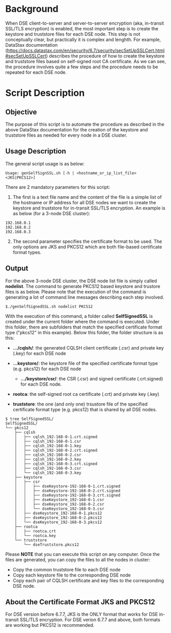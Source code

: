 # Background

When DSE client-to-server and server-to-server encryption (aka, in-transit SSL/TLS encryption) is enabled, the most important step is to create the keystore and truststore files for each DSE node. This step is not conceptually clear, but practically it is complex and lenghth. For example, DataStax documentation (https://docs.datastax.com/en/security/6.7/security/secSetUpSSLCert.html#secSetUpSSLCert) describes the procedure of how to create the keystore and truststore files based on self-signed root CA certificate. As we can see, the procedure involves quite a few steps and the procedure needs to be repeated for each DSE node.

# Script Description

## Objective

The purpose of this script is to automate the procedure as described in the above DataStax documentation for the creation of the keystore and truststore files as needed for every node in a DSE cluster. 

## Usage Description

The general script usage is as below:
```
Usage: genSelfSignSSL.sh [-h | <hostname_or_ip_list_file> <JKS|PKCS12>]
```

There are 2 mandatory parameters for this script:
1. The first is a text file name and the content of the file is a simple list of the hostname or IP address for all DSE nodes we want to create the keystore and truststore for in-transit SSL/TLS encryption. An example is as below (for a 3-node DSE cluster):
```
192.168.0.1
192.168.0.2
192.168.0.3
```
2. The second parameter specifies the certificate format to be used. The only options are JKS and PKCS12 which are both file-based certificate format types.

## Output

For the above 3-node DSE cluster, the DSE node list file is simply called **nodelist**. The command to generate PKCS12 based keystore and trustore files is as below. Please note that the execution of the command is generating a lot of command line messages describing each step involved.
```
$./genSelfSignedSSL.sh nodelist PKCS12
```

With the execution of this command, a folder called **SelfSignedSSL** is created under the current folder where the command is executed. Under this folder, there are subfolders that match the specified certificate format type ("pkcs12" in this example). Below this folder, the folder structure is as this:
* **.../cqlsh/**: the generated CQLSH client certificate (.csr) and private key (.key) for each DSE node

* **...keystore/**: the keystore file of the specified certificate format type (e.g. pkcs12) for each DSE node
  * **.../keystore/csr/**: the CSR (.csr) and signed certificate (.crt.signed) for each DSE node.

* **rootca**: the self-signed root ca certificate (.crt) and private key (.key)

* **truststore**: the one (and only one) trsustore file of the specified certificate format type (e.g. pkcs12) that is shared by all DSE nodes.

```
$ tree SelfSignedSSL/
SelfSignedSSL/
└── pkcs12
    ├── cqlsh
    │   ├── cqlsh_192-168-0-1.crt.signed
    │   ├── cqlsh_192-168-0-1.csr
    │   ├── cqlsh_192-168-0-1.key
    │   ├── cqlsh_192-168-0-2.crt.signed
    │   ├── cqlsh_192-168-0-2.csr
    │   ├── cqlsh_192-168-0-2.key
    │   ├── cqlsh_192-168-0-3.crt.signed
    │   ├── cqlsh_192-168-0-3.csr
    │   └── cqlsh_192-168-0-3.key
    ├── keystore
    │   ├── csr
    │   │   ├── dseKeystore-192-168-0-1.crt.signed
    │   │   ├── dseKeystore-192-168-0-2.crt.signed
    │   │   ├── dseKeystore-192-168-0-3.crt.signed
    │   │   ├── dseKeystore_192-168-0-1.csr
    │   │   ├── dseKeystore_192-168-0-2.csr
    │   │   └── dseKeystore_192-168-0-3.csr
    │   ├── dseKeystore_192-168-0-1.pkcs12
    │   ├── dseKeystore_192-168-0-2.pkcs12
    │   └── dseKeystore_192-168-0-3.pkcs12
    ├── rootca
    │   ├── rootca.crt
    │   └── rootca.key
    └── truststore
        └── dseTruststore.pkcs12
```

Please **NOTE** that you can execute this script on any computer. Once the files are generated, you can copy the files to all the nodes in cluster:
* Copy the common truststore file to each DSE node
* Copy each keystore file to the corresponding DSE node
* Copy each pair of CQLSH certificate and key files to the corresponding DSE node. 

## About the Certificate Format JKS and PKCS12

For DSE version before 6.7.7, JKS is the ONLY format that works for DSE in-transit SSL/TLS encryption. 
For DSE verion 6.7.7 and above, both formats are working but PKCS12 is recommended.
